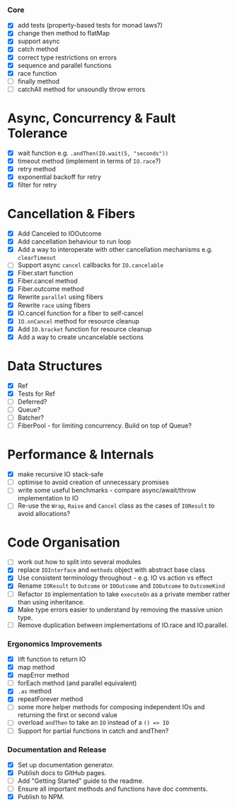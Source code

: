 ### Core

- [x] add tests (property-based tests for monad laws?)
- [x] change then method to flatMap
- [x] support async
- [x] catch method
- [x] correct type restrictions on errors
- [x] sequence and parallel functions
- [x] race function
- [ ] finally method
- [ ] catchAll method for unsoundly throw errors

# Async, Concurrency & Fault Tolerance

- [x] wait function e.g. `.andThen(IO.wait(5, "seconds"))`
- [x] timeout method (implement in terms of `IO.race`?)
- [x] retry method
- [x] exponential backoff for retry
- [x] filter for retry

# Cancellation & Fibers

- [x] Add Canceled to IOOutcome
- [x] Add cancellation behaviour to run loop
- [x] Add a way to interoperate with other cancellation mechanisms e.g. `clearTimeout`
- [ ] Support async `cancel` callbacks for `IO.cancelable`
- [x] Fiber.start function
- [x] Fiber.cancel method
- [x] Fiber.outcome method
- [x] Rewrite `parallel` using fibers
- [x] Rewrite `race` using fibers
- [x] IO.cancel function for a fiber to self-cancel
- [x] `IO.onCancel` method for resource cleanup
- [x] Add `IO.bracket` function for resource cleanup
- [x] Add a way to create uncancelable sections

# Data Structures

- [x] Ref
- [x] Tests for Ref
- [ ] Deferred?
- [ ] Queue?
- [ ] Batcher?
- [ ] FiberPool - for limiting concurrency. Build on top of Queue?

# Performance & Internals

- [x] make recursive IO stack-safe
- [ ] optimise to avoid creation of unnecessary promises
- [ ] write some useful benchmarks - compare async/await/throw implementation to IO
- [ ] Re-use the `Wrap`, `Raise` and `Cancel` class as the cases of `IOResult` to avoid allocations?

# Code Organisation

- [ ] work out how to split into several modules
- [x] replace `IOInterface` and `methods` object with abstract base class
- [x] Use consistent terminology throughout - e.g. IO vs action vs effect
- [x] Rename `IOResult` to `Outcome` or `IOOutcome` and `IOOutcome` to `OutcomeKind`
- [ ] Refactor `IO` implementation to take `executeOn` as a private member rather than using inheritance.
- [x] Make type errors easier to understand by removing the massive union type.
- [ ] Remove duplication between implementations of IO.race and IO.parallel.

### Ergonomics Improvements

- [x] lift function to return IO
- [x] map method
- [x] mapError method
- [ ] forEach method (and parallel equivalent)
- [x] `.as` method
- [x] repeatForever method
- [ ] some more helper methods for composing independent IOs and returning the first or second value
- [ ] overload `andThen` to take an `IO` instead of a `() => IO`
- [ ] Support for partial functions in catch and andThen?

### Documentation and Release

- [x] Set up documentation generator.
- [x] Publish docs to GitHub pages.
- [ ] Add "Getting Started" guide to the readme.
- [ ] Ensure all important methods and functions have doc comments.
- [x] Publish to NPM.
